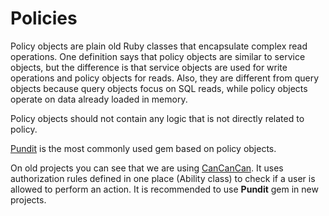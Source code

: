 # Policies

Policy objects are plain old Ruby classes that encapsulate complex read operations. One definition says that policy objects are similar to service objects, but the difference is that service objects are used for write operations and policy objects for reads. Also, they are different from query objects because query objects focus on SQL reads, while policy objects operate on data already loaded in memory.

Policy objects should not contain any logic that is not directly related to policy.

[Pundit](https://github.com/varvet/pundit) is the most commonly used gem based on policy objects.

On old projects you can see that we are using [CanCanCan](https://github.com/CanCanCommunity/cancancan). It uses authorization rules defined in one place (Ability class) to check if a user is allowed to perform an action. It is recommended to use **Pundit** gem in new projects.

